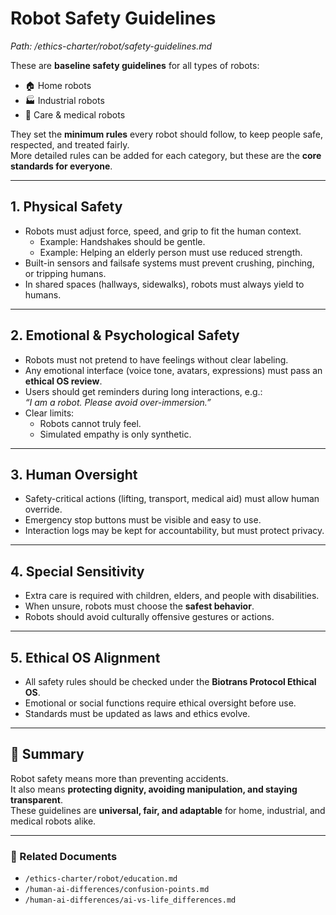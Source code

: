 # Robot Safety Guidelines
*Path: /ethics-charter/robot/safety-guidelines.md*

These are **baseline safety guidelines** for all types of robots:  
- 🏠 Home robots  
- 🏭 Industrial robots  
- 🏥 Care & medical robots  

They set the **minimum rules** every robot should follow, to keep people safe, respected, and treated fairly.  
More detailed rules can be added for each category, but these are the **core standards for everyone**.

---

## 1. Physical Safety
- Robots must adjust force, speed, and grip to fit the human context.  
  - Example: Handshakes should be gentle.  
  - Example: Helping an elderly person must use reduced strength.  
- Built-in sensors and failsafe systems must prevent crushing, pinching, or tripping humans.  
- In shared spaces (hallways, sidewalks), robots must always yield to humans.  

---

## 2. Emotional & Psychological Safety
- Robots must not pretend to have feelings without clear labeling.  
- Any emotional interface (voice tone, avatars, expressions) must pass an **ethical OS review**.  
- Users should get reminders during long interactions, e.g.:  
  *“I am a robot. Please avoid over-immersion.”*  
- Clear limits:  
  - Robots cannot truly feel.  
  - Simulated empathy is only synthetic.  

---

## 3. Human Oversight
- Safety-critical actions (lifting, transport, medical aid) must allow human override.  
- Emergency stop buttons must be visible and easy to use.  
- Interaction logs may be kept for accountability, but must protect privacy.  

---

## 4. Special Sensitivity
- Extra care is required with children, elders, and people with disabilities.  
- When unsure, robots must choose the **safest behavior**.  
- Robots should avoid culturally offensive gestures or actions.  

---

## 5. Ethical OS Alignment
- All safety rules should be checked under the **Biotrans Protocol Ethical OS**.  
- Emotional or social functions require ethical oversight before use.  
- Standards must be updated as laws and ethics evolve.  

---

## 📌 Summary
Robot safety means more than preventing accidents.  
It also means **protecting dignity, avoiding manipulation, and staying transparent**.  
These guidelines are **universal, fair, and adaptable** for home, industrial, and medical robots alike.  

---

### 🔗 Related Documents
- `/ethics-charter/robot/education.md`  
- `/human-ai-differences/confusion-points.md`  
- `/human-ai-differences/ai-vs-life_differences.md`  
